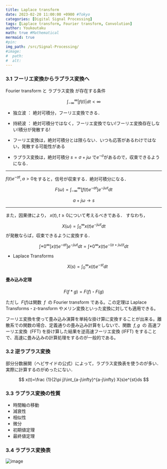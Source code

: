 ```yaml
---
title: Laplace transform
date: 2023-02-20 11:00:00 +0900 #Tokyo
categories: [Digital Signal Processing]
tags: [Laplace transform, Fourier transform, Convolution]
author: Youkoutaku
math: true #Mathematical
mermaid: true
#pin:
img_path: /src/Signal-Processing/
#image:
#  path:
#  alt:
---
```


### 3.1 フーリエ変換からラプラス変換へ

Fourier transform と ラプラス変換 が存在する条件

$$\int_{-\infty}^{\infty} |f(t)|dt < \infty$$

- 独立波 ： 絶対可積分，フーリエ変換できる．
- 持続波 ： 絶対可積分ではなく，フーリエ変換でない!フーリエ変換存在しない!積分が発散する!

- フーリエ変換は，絶対可積分とは限らない．いつも応答があるわけではない，発散する可能性がある
- ラプラス変換は，絶対可積分 $s=\sigma+j\omega$ で$e^{-\sigma}$があるので，収束できるようになる．

---

$f(t)e^{-at},a>0$をすると，信号が収束する．絶対可積分になる．

$$F(\omega)=\int_{-\infty}^{\infty} [f(t)e^{-at}]e^{-j\omega t}dt$$

$$a+j\omega → s$$

---

また，因果律により， $x(t),t\ge0$について考えるべきである．
すなわち，

$$X(\omega)=\int_{0}^{\infty} x(t)e^{-j\omega t}dt $$ が発散ならば，収束できるように変換する．

$$ \int*{0}^{\infty} [x(t)e^{-at}] e^{-j\omega t}dt = \int*{0}^{\infty} x(t)e^{-(a+j\omega) t}dt $$

- Laplace Transforms

  $$X(s)=\int_{0}^{\infty} x(t)e^{-st}dt $$

#### 畳み込み定理

$$
F(f*g)=F(f)・F(g)
$$

ただし  $F(f)$は関数  $f$  の Fourier transform である。この定理は Laplace Transforms・z-transform やメリン変換といった変換に対しても適用できる。

フーリエ変換を使って畳み込み演算を単純な掛け算に変換することが出来る。離散系での関数の場合、定義通りの畳み込み計算をしないで、関数  $f,g$  の 高速フーリエ変換  (FFT) を掛け算した結果を逆高速フーリエ変換 (IFFT) をすることで、高速に畳み込みの計算処理をするのが一般的である。

### 3.2 逆ラプラス変換

部分分数展開（ヘビサイドの公式）によって，ラプラス変換表を使うのが多い．実際に計算するのがめったにない．

$$
x(t)=\frac {1}{2\pi j}\int_{a-j\infty}^{a-j\infty} X(s)e^{st}ds
$$

### 3.3 ラプラス変換の性質

- 時間軸の移動
- 減衰性
- 相似性
- 微分
- 初期値定理
- 最終値定理

### 3.4 ラプラス変換表

![image](20230210213207.png)
